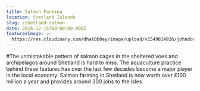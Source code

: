 ```yaml
---
title: Salmon Farming
location: Shetland Islands
slug: /shetland-salmon
date: 2016-12-15T00:00:00.000Z
featuredImage: >-
  https://res.cloudinary.com/dhat0b0ey/image/upload/v1549814926/johndory/salmon/lice-checks-salmon-farming-2.jpg
---
```

#The unmistakable pattern of salmon cages in the sheltered voes and archipelagos around Shetland is hard to miss. The aquaculture practice behind these features has over the last few decades become a major player in the local economy. Salmon farming in Shetland is now worth over £100 million a year and provides around 300 jobs to the isles.

